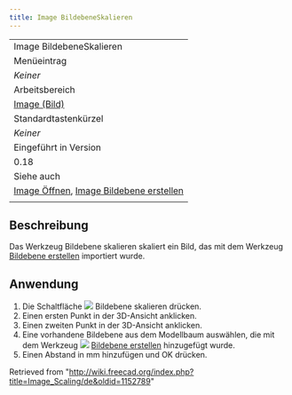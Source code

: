 ```yaml
---
title: Image BildebeneSkalieren
---
```

|  |
| --- |
| Image BildebeneSkalieren |
| Menüeintrag |
| *Keiner* |
| Arbeitsbereich |
| [Image (Bild)](/Image_Workbench/de "Image Workbench/de") |
| Standardtastenkürzel |
| *Keiner* |
| Eingeführt in Version |
| 0.18 |
| Siehe auch |
| [Image Öffnen](/Image_Open/de "Image Open/de"), [Image Bildebene erstellen](/Image_CreateImagePlane/de "Image CreateImagePlane/de") |
|  |

## Beschreibung

Das Werkzeug Bildebene skalieren skaliert ein Bild, das mit dem Werkzeug [Bildebene erstellen](/Image_CreateImagePlane/de "Image CreateImagePlane/de") importiert wurde.

## Anwendung

1. Die Schaltfläche ![](/images/Image_Scaling.svg) Bildebene skalieren drücken.
2. Einen ersten Punkt in der 3D-Ansicht anklicken.
3. Einen zweiten Punkt in der 3D-Ansicht anklicken.
4. Eine vorhandene Bildebene aus dem Modellbaum auswählen, die mit dem Werkzeug ![](/images/Image_CreateImagePlane.svg) [Bildebene erstellen](/Image_CreateImagePlane/de "Image CreateImagePlane/de") hinzugefügt wurde.
5. Einen Abstand in mm hinzufügen und OK drücken.

Retrieved from "<http://wiki.freecad.org/index.php?title=Image_Scaling/de&oldid=1152789>"